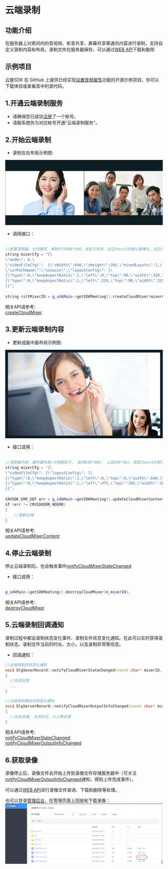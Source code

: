 # 云端录制

## 功能介绍

在服务器上对房间内的音视频、影音共享、屏幕共享等通讯内容进行录制，支持自定义录制内容和布局，录制文件在服务器保存，可以通过[WEB API](/sdk/document/netdisk/netdisk_query?platform=serverside)下载和删除

## 示例项目

云屋SDK 在 GitHub 上提供已经实现[设置音频属性](https://github.com/cloudroomSDK/API-Demo/tree/main/Linux/src/TestSvrRecord)功能的开源示例项目。你可以下载体验或查看其中的源代码。


<h2 id=record_startSvrMixer> 1.开通云端录制服务</h2>

- 请确保您已成功[注册](https://sdk.cloudroom.com/mgr_sdk/register.html)了一个帐号。</br>
- 请联系商务为对应帐号开通“云端录制服务”。

<h2 id=record_startSvrMixer> 2.开始云端录制</h2>

- 录制左右布局示例图:

![左右布局示例图](./images/layout_2.jpg)

- 调用接口：

```cpp

//配置混图器，合流模式，录制尺寸640*360，自定义布局：左边为usr1的默认摄像头，右边为usr2的默认摄像头
string mixerCfg = "{\
\"mode\": 0,\
\"videoFileCfg\":  {\"vWidth\":640,\"vHeight\":360,\"mixedLayotu\":1,\
\"svrPathName\":\"xxxxxxx\",\"layoutConfig\": [\
{\"type\":0,\"keepAspectRatio\":1,\"left\":0,\"top\":90,\"width\":320,\"height\":180,\"param\":{\"camid\":\"usr1.-1\"}},\
{\"type\":0,\"keepAspectRatio\":1,\"left\":320,\"top\":90,\"width\":320,\"height\":180,\"param\":{\"camid\":\"usr2.-1\"}}]\
}}";

string rsltMixerID = g_sdkMain->getSDKMeeting().createCloudMixer(mixerCfg.constData());
```

相关API请参考:</br>
[createCloudMixer](Apis.md#createCloudMixer)</br>


<h2 id=record_updateSvrMixerContent> 3.更新云端录制内容</h2>

- 更新成画中画布局示例图:

![画中画布局示例图](./images/layout_overlap.jpg)

- 接口调用：

```cpp

//混图器内容：画中画布局(示例图如下， 底层640*360， 上层160*90)，底层为usr1的默认摄像头， 上层为usr2的默认摄像头
string mixerCfg = "{\
\"videoFileCfg\": {\"layoutConfig\": [\
{\"type\":0,\"keepAspectRatio\":1,\"left\":0,\"top\":0,\"width\":640,\"height\":360,\"param\":{\"camid\":\"usr1.-1\"}},\
{\"type\":0,\"keepAspectRatio\":1,\"left\":475,\"top\":265,\"width\":160,\"height\":90,\"param\":{\"camid\":\"usr2.-1\"}}]\
}}";

CRVSDK_ERR_DEF err = g_sdkMain->getSDKMeeting().updateCloudMixerContent(m_mixerID, mixerCfg);
if (err != CRVSDKERR_NOERR)
{
    //更新出错
}

```

相关API请参考:</br>
[updateCloudMixerContent](Apis.md#updateCloudMixerContent)</br>


<h2 id=record_stopSvrMixer> 4.停止云端录制</h2>

停止云端录制后，也会触发事件[notifyCloudMixerStateChanged](Apis.md#notifyCloudMixerStateChanged)

- 接口调用：
```cpp

g_sdkMain->getSDKMeeting().destroyCloudMixer(m_mixerID);
```

相关API请参考:</br>
[destroyCloudMixer](Apis.md#destroyCloudMixer)</br>


<h2 id=record_callBack> 5.云端录制回调通知</h2>

录制过程中都会录制状态变化事件、录制文件信息变化通知。在此可以实时获得录制状态、录制文件当前的时长、大小，以及录制异常等信息。

- 回调通知：

```cpp
//云端录制状态变化通知
void DlgSeverRecord::notifyCloudMixerStateChanged(const char* mixerID, CRVSDK_MIXER_STATE state, const char* exParam, const char* operUserID)
{
  //状态处理
  ...
}

```

```cpp
//云端录制输出内容变化通知
void DlgServerRecord::notifyCloudMixerOutputInfoChanged(const char* mixerID, const char* jsonStr)
{
  //状态处理, 文件时长、大小等处理
}
```


相关API请参考:</br>
[notifyCloudMixerStateChanged](Apis.md#notifyCloudMixerStateChanged)</br>
[notifyCloudMixerOutputInfoChanged](Apis.md#notifyCloudMixerOutputInfoChanged)</br>

<h2 id=record_getFile> 6.获取录像</h2>

录像停止后，录像文件会开始上传到录像文件存储服务器中（可关注[notifyCloudMixerOutputInfoChanged](Apis.md#notifyCloudMixerOutputInfoChanged)通知，得到上传完成事件）。 

可以通过[WEB API](/sdk/document/netdisk/netdisk_query?platform=serverside)进行录像文件查询、下载和删除等处理。

也可以登录[管理后台](https://sdk.cloudroom.com/mgr_sdk/)，在管理页面上回放和下载录像：
![recordMgr](./images/recordMgr.jpg)

